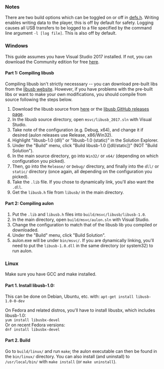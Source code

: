 ### Notes
There are two build options which can be toggled on or off in [defs.h](https://github.com/jbop1626/aulon/blob/master/src/defs.h). Writing enables writing data to the player, this is off by default for safety. Logging causes all USB transfers to be logged to a file specified by the command line argument ```-l [log file]```. This is also off by default.  

### Windows
This guide assumes you have  Visual Studio 2017 installed. If not, you can download the Community edition for free [here](https://visualstudio.microsoft.com/downloads/).  

#### Part 1: Compiling libusb  
Compiling libusb isn't strictly necesssary -- you can download pre-built libs from the [libusb website](https://libusb.info/). However, if you have problems with the pre-built libs or want to make your own modifications, you should compile from source following the steps below.  

1. Download the libusb source from [here](https://libusb.info/) or the [libusb GitHub releases page](https://github.com/libusb/libusb/releases).
2. In the libusb source directory, open ```msvc/libusb_2017.sln``` with Visual Studio.
3. Take note of the configuration (e.g. Debug, x64), and change it if desired (aulon releases use Release, x86/Win32).
4. Highlight "libusb-1.0 (dll)" or "libusb-1.0 (static)" in the Solution Explorer.
5. Under the "Build" menu, click "Build libusb-1.0 ([dll/static])" (NOT "Build Solution").
6. In the main source directory, go into ```Win32/``` or ```x64/``` (depending on which configuration you picked).
7. Then, go into the ```Release/``` or ```Debug/``` directory, and finally into the ```dll/``` or ```static/``` directory (once again, all depending on the configuration you picked).
8. Take the ```.lib``` file. If you chose to dynamically link, you'll also want the ```.dll```.
9. Get the ```libusb.h``` file from ```libusb/``` in the main directory.

#### Part 2: Compiling aulon  

1. Put the ```.lib``` and ```libusb.h``` files into ```build/msvc/libusb/libusb-1.0```.
2. In the main directory, open ```build/msvc/aulon.sln``` with Visual Studio.
3. Change the configuration to match that of the libusb lib you compiled or downloaded.
4. Under the "Build" menu, click "Build Solution".
5. aulon.exe will be under ```bin/msvc/```. If you are dynamically linking, you'll need to put the ```libusb-1.0.dll``` in the same directory (or system32) to run aulon.

### Linux
Make sure you have GCC and make installed.

#### Part 1. Install libusb-1.0:
This can be done on Debian, Ubuntu, etc. with:
```apt-get install libusb-1.0-0-dev```

On Fedora and related distros, you'll have to install libusbx, which includes libusb-1.0:  
```yum install libusbx-devel```  
Or on recent Fedora versions:  
```dnf install libusbx-devel```  

#### Part 2. Build
Go to ```build/linux/``` and run ```make```; the aulon executable can then be found in the ```bin/linux/``` directory.
You can also install (and uninstall) to ```/usr/local/bin/``` with ```make install``` (or ```make uninstall```).

